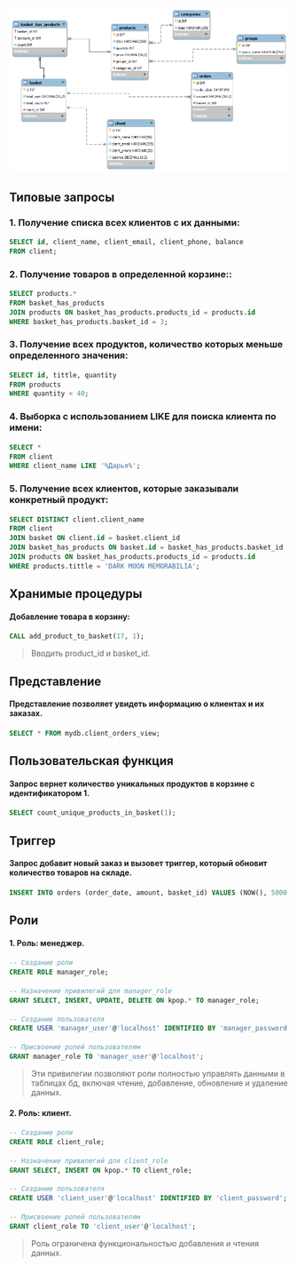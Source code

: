 ![](https://github.com/qweriikk/shop_bd/blob/main/erd3.png)

## Типовые запросы 
### 1. Получение списка всех клиентов с их данными:
```sql
SELECT id, client_name, client_email, client_phone, balance
FROM client;
```
### 2. Получение товаров в определенной корзине::
```sql
SELECT products.* 
FROM basket_has_products 
JOIN products ON basket_has_products.products_id = products.id
WHERE basket_has_products.basket_id = 3; 
```

### 3. Получение всех продуктов, количество которых меньше определенного значения:
```sql
SELECT id, tittle, quantity
FROM products
WHERE quantity < 40;
```

### 4. Выборка с использованием LIKE для поиска клиента по имени:
```sql
SELECT *
FROM client
WHERE client_name LIKE '%Дарья%';
```

### 5. Получение всех клиентов, которые заказывали конкретный продукт:
```sql
SELECT DISTINCT client.client_name
FROM client 
JOIN basket ON client.id = basket.client_id
JOIN basket_has_products ON basket.id = basket_has_products.basket_id
JOIN products ON basket_has_products.products_id = products.id
WHERE products.tittle = 'DARK MOON MEMORABILIA';
```

## Хранимые процедуры

#### Добавление товара в корзину:
```sql
CALL add_product_to_basket(17, 1);
```
> Вводить product_id и basket_id.

## Представление
#### Представление позволяет увидеть информацию о клиентах и их заказах.
```sql
SELECT * FROM mydb.client_orders_view;
```

## Пользовательская функция
#### Запрос вернет количество уникальных продуктов в корзине с идентификатором 1.
```sql
SELECT count_unique_products_in_basket(1);
```
## Триггер
#### Запрос добавит новый заказ и вызовет триггер, который обновит количество товаров на складе.
```sql
INSERT INTO orders (order_date, amount, basket_id) VALUES (NOW(), 5000.00, 1);
```

## Роли
#### 1. Роль: менеджер.
```sql
-- Создание роли
CREATE ROLE manager_role;

-- Назначение привилегий для manager_role
GRANT SELECT, INSERT, UPDATE, DELETE ON kpop.* TO manager_role;

-- Создание пользователя
CREATE USER 'manager_user'@'localhost' IDENTIFIED BY 'manager_password';

-- Присвоение ролей пользователям
GRANT manager_role TO 'manager_user'@'localhost';
```
> Эти привилегии позволяют роли полностью управлять данными в таблицах бд, включая чтение, добавление, обновление и удаление данных.

#### 2. Роль: клиент.
```sql
-- Создание роли
CREATE ROLE client_role;

-- Назначение привилегий для client_role
GRANT SELECT, INSERT ON kpop.* TO client_role;

-- Создание пользователя
CREATE USER 'client_user'@'localhost' IDENTIFIED BY 'client_password';

-- Присвоение ролей пользователям
GRANT client_role TO 'client_user'@'localhost';
```
> Роль ограничена функциональностью добавления и чтения данных. 
